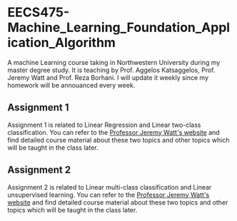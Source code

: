 # EECS475-Machine_Learning_Foundation_Application_Algorithm
A machine Learning course taking in Northwestern University during my master degree study. It is teaching by Prof. Aggelos Katsaggelos, Prof. Jeremy Watt and Prof. Reza Borhani. I will update it weekly since my homework will be annouanced every week.

## Assignment 1 
Assignment 1 is related to Linear Regression and Linear two-class classification. You can refer to the [Professor Jeremy Watt's website](https://jermwatt.github.io/mlrefined/index.html) and find detailed course material about these two topics and other topics which will be taught in the class later. 

## Assignment 2 
Assignment 2 is related to Linear multi-class classification and Linear unsupervised learning. You can refer to the [Professor Jeremy Watt's website](https://jermwatt.github.io/mlrefined/index.html) and find detailed course material about these two topics and other topics which will be taught in the class later. 

